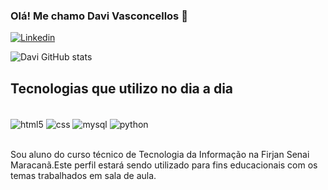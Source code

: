 ### Olá! Me chamo Davi Vasconcellos 👋
[![Linkedin](https://img.shields.io/badge/LinkedIn-0077B5?style=for-the-badge&logo=linkedin&logoColor=white)](https://www.linkedin.com/in/davijvasconcellos/)

![Davi GitHub stats](https://github-readme-stats.vercel.app/api?username=davijvasconcellos-senai&icons=true&theme=highcontrast)

## Tecnologias que utilizo no dia a dia
<div style="display: inline_block"><br/>
  <img align="center" alt="html5" src="https://img.shields.io/badge/HTML5-E34F26?style=for-the-badge&logo=html5&logoColor=white"/>
  <img align="center" alt="css" src="https://img.shields.io/badge/CSS-239120?&style=for-the-badge&logo=css3&logoColor=white"/>
  <img align="center" alt="mysql" src="https://img.shields.io/badge/MySQL-00000F?style=for-the-badge&logo=mysql&logoColor=white"/>
   <img align="center" alt="python" src="https://img.shields.io/badge/Python-3776AB?style=for-the-badge&logo=python&logoColor=white"/>
</div><br/>

Sou aluno do curso técnico de Tecnologia da Informação na Firjan Senai Maracanã.Este perfil estará sendo utilizado para fins educacionais com os temas trabalhados em sala de aula.
